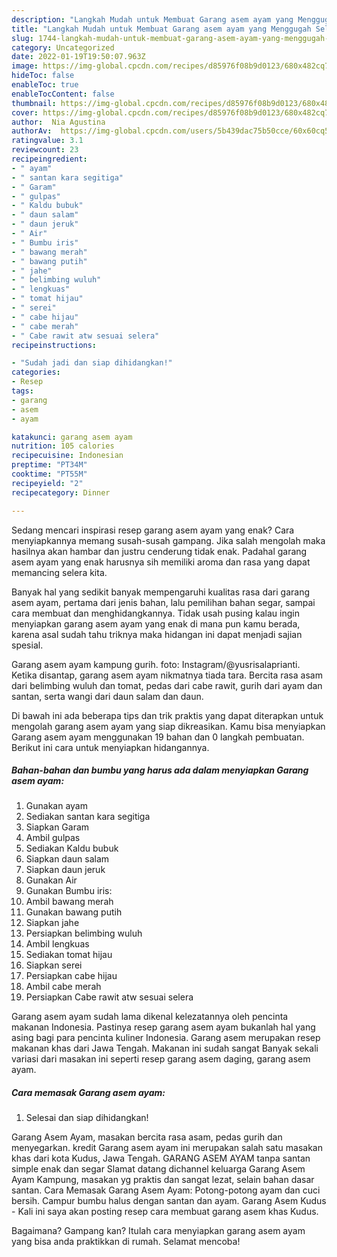 ```yaml
---
description: "Langkah Mudah untuk Membuat Garang asem ayam yang Menggugah Selera"
title: "Langkah Mudah untuk Membuat Garang asem ayam yang Menggugah Selera"
slug: 1744-langkah-mudah-untuk-membuat-garang-asem-ayam-yang-menggugah-selera
category: Uncategorized
date: 2022-01-19T19:50:07.963Z
image: https://img-global.cpcdn.com/recipes/d85976f08b9d0123/680x482cq70/garang-asem-ayam-foto-resep-utama.jpg
hideToc: false
enableToc: true
enableTocContent: false
thumbnail: https://img-global.cpcdn.com/recipes/d85976f08b9d0123/680x482cq70/garang-asem-ayam-foto-resep-utama.jpg
cover: https://img-global.cpcdn.com/recipes/d85976f08b9d0123/680x482cq70/garang-asem-ayam-foto-resep-utama.jpg
author:  Nia Agustina
authorAv:  https://img-global.cpcdn.com/users/5b439dac75b50cce/60x60cq50/avatar.jpg
ratingvalue: 3.1
reviewcount: 23
recipeingredient:
- " ayam"
- " santan kara segitiga"
- " Garam"
- " gulpas"
- " Kaldu bubuk"
- " daun salam"
- " daun jeruk"
- " Air"
- " Bumbu iris"
- " bawang merah"
- " bawang putih"
- " jahe"
- " belimbing wuluh"
- " lengkuas"
- " tomat hijau"
- " serei"
- " cabe hijau"
- " cabe merah"
- " Cabe rawit atw sesuai selera"
recipeinstructions:

- "Sudah jadi dan siap dihidangkan!"
categories:
- Resep
tags:
- garang
- asem
- ayam

katakunci: garang asem ayam 
nutrition: 105 calories
recipecuisine: Indonesian
preptime: "PT34M"
cooktime: "PT55M"
recipeyield: "2"
recipecategory: Dinner

---
```



Sedang mencari inspirasi resep garang asem ayam yang enak? Cara menyiapkannya memang susah-susah gampang. Jika salah mengolah maka hasilnya akan hambar dan justru cenderung tidak enak. Padahal garang asem ayam yang enak harusnya sih memiliki aroma dan rasa yang dapat memancing selera kita.


Banyak hal yang sedikit banyak mempengaruhi kualitas rasa dari garang asem ayam, pertama dari jenis bahan, lalu pemilihan bahan segar, sampai cara membuat dan menghidangkannya. Tidak usah pusing kalau ingin menyiapkan garang asem ayam yang enak di mana pun kamu berada, karena asal sudah tahu triknya maka hidangan ini dapat menjadi sajian spesial.

Garang asem ayam kampung gurih. foto: Instagram/@yusrisalaprianti. Ketika disantap, garang asem ayam nikmatnya tiada tara. Bercita rasa asam dari belimbing wuluh dan tomat, pedas dari cabe rawit, gurih dari ayam dan santan, serta wangi dari daun salam dan daun.


Di bawah ini ada beberapa tips dan trik praktis yang dapat diterapkan untuk mengolah garang asem ayam yang siap dikreasikan. Kamu bisa menyiapkan Garang asem ayam menggunakan 19 bahan dan 0 langkah pembuatan. Berikut ini cara untuk menyiapkan hidangannya.

<!--inarticleads1-->

##### Bahan-bahan dan bumbu yang harus ada dalam menyiapkan Garang asem ayam:

1. Gunakan  ayam
1. Sediakan  santan kara segitiga
1. Siapkan  Garam
1. Ambil  gulpas
1. Sediakan  Kaldu bubuk
1. Siapkan  daun salam
1. Siapkan  daun jeruk
1. Gunakan  Air
1. Gunakan  Bumbu iris:
1. Ambil  bawang merah
1. Gunakan  bawang putih
1. Siapkan  jahe
1. Persiapkan  belimbing wuluh
1. Ambil  lengkuas
1. Sediakan  tomat hijau
1. Siapkan  serei
1. Persiapkan  cabe hijau
1. Ambil  cabe merah
1. Persiapkan  Cabe rawit atw sesuai selera


Garang asem ayam sudah lama dikenal kelezatannya oleh pencinta makanan Indonesia. Pastinya resep garang asem ayam bukanlah hal yang asing bagi para pencinta kuliner Indonesia. Garang asem merupakan resep makanan khas dari Jawa Tengah. Makanan ini sudah sangat Banyak sekali variasi dari masakan ini seperti resep garang asem daging, garang asem ayam. 

<!--inarticleads2-->

##### Cara memasak Garang asem ayam:


1. Selesai dan siap dihidangkan!

Garang Asem Ayam, masakan bercita rasa asam, pedas gurih dan menyegarkan. kredit Garang asem ayam ini merupakan salah satu masakan khas dari kota Kudus, Jawa Tengah. GARANG ASEM AYAM tanpa santan simple enak dan segar Slamat datang dichannel keluarga Garang Asem Ayam Kampung, masakan yg praktis dan sangat lezat, selain bahan dasar santan. Cara Memasak Garang Asem Ayam: Potong-potong ayam dan cuci bersih. Campur bumbu halus dengan santan dan ayam. Garang Asem Kudus - Kali ini saya akan posting resep cara membuat garang asem khas Kudus. 

Bagaimana? Gampang kan? Itulah cara menyiapkan garang asem ayam yang bisa anda praktikkan di rumah. Selamat mencoba!
